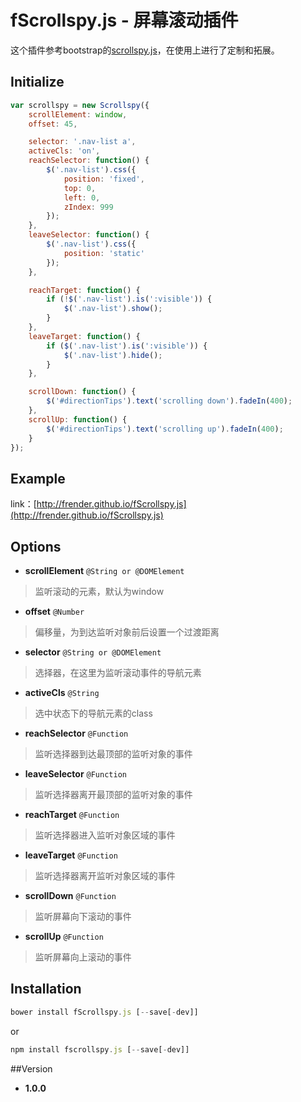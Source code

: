 # fScrollspy.js - 屏幕滚动插件
这个插件参考bootstrap的[scrollspy.js](https://github.com/twbs/bootstrap/blob/master/js/scrollspy.js)，在使用上进行了定制和拓展。

## Initialize
```javascript
var scrollspy = new Scrollspy({
	scrollElement: window,
	offset: 45,

	selector: '.nav-list a',
	activeCls: 'on',
	reachSelector: function() {
		$('.nav-list').css({
			position: 'fixed',
			top: 0,
			left: 0,
			zIndex: 999
		});
	},
	leaveSelector: function() {
		$('.nav-list').css({
			position: 'static'
		});
	},

	reachTarget: function() {
		if (!$('.nav-list').is(':visible')) {
			$('.nav-list').show();
		}
	},
	leaveTarget: function() {
		if ($('.nav-list').is(':visible')) {
			$('.nav-list').hide();
		}
	},

	scrollDown: function() {
		$('#directionTips').text('scrolling down').fadeIn(400);
	},
	scrollUp: function() {
		$('#directionTips').text('scrolling up').fadeIn(400);
	}
});
```

## Example
link：[http://frender.github.io/fScrollspy.js](http://frender.github.io/fScrollspy.js)

## Options

- **scrollElement** `@String or @DOMElement`
> 监听滚动的元素，默认为window

- **offset** `@Number`
>偏移量，为到达监听对象前后设置一个过渡距离

- **selector** `@String or @DOMElement`
> 选择器，在这里为监听滚动事件的导航元素

- **activeCls** `@String`
> 选中状态下的导航元素的class

- **reachSelector** `@Function`
> 监听选择器到达最顶部的监听对象的事件

- **leaveSelector** `@Function`
> 监听选择器离开最顶部的监听对象的事件

- **reachTarget** `@Function`
> 监听选择器进入监听对象区域的事件

- **leaveTarget** `@Function`
> 监听选择器离开监听对象区域的事件

- **scrollDown** `@Function`
> 监听屏幕向下滚动的事件

- **scrollUp** `@Function`
> 监听屏幕向上滚动的事件

## Installation
```javascript
bower install fScrollspy.js [--save[-dev]]
```
or
```javascript
npm install fscrollspy.js [--save[-dev]]
```

##Version
- **1.0.0**
